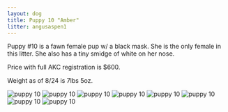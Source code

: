 ```yaml
---
layout: dog
title: Puppy 10 "Amber"
litter: angusaspen1
---
```


Puppy #10 is a fawn female pup w/ a black mask. She is the only female in this litter. She also has a tiny smidge of white on her nose.

Price with full AKC registration is $600.

Weight as of 8/24 is 7lbs 5oz.

![puppy 10](http://farm6.staticflickr.com/5572/14985671542_d55aa75fac_z_d.jpg)
![puppy 10](http://farm6.staticflickr.com/5556/14982936351_ffdf167064_z_d.jpg)
![puppy 10](http://farm4.staticflickr.com/3875/14982851281_e785df4ea8_z_d.jpg)
![puppy 10](http://farm4.staticflickr.com/3883/14985660172_0e5d302066_z_d.jpg)
![puppy 10](http://farm6.staticflickr.com/5585/14799318299_9c2553a479_z_d.jpg)
![puppy 10](http://farm6.staticflickr.com/5554/14985994535_c69d41a2c0_z_d.jpg)
![puppy 10](http://farm4.staticflickr.com/3872/14982874421_d1730476cc_z_d.jpg)
![puppy 10](http://farm6.staticflickr.com/5578/14799301500_2dae71834c_z_d.jpg)

